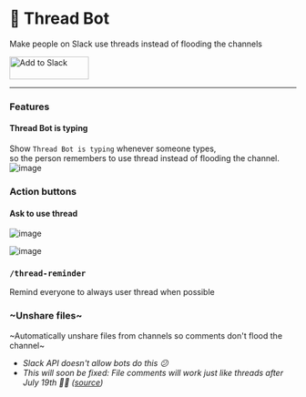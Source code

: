 # 👀 Thread Bot
Make people on Slack use threads instead of flooding the channels

<a href="https://slack.com/oauth/authorize?scope=commands,bot&client_id=351867349926.351110503493" target="_blank"><img alt="Add to Slack" height="40" width="139" src="https://platform.slack-edge.com/img/add_to_slack.png" srcset="https://platform.slack-edge.com/img/add_to_slack.png 1x, https://platform.slack-edge.com/img/add_to_slack@2x.png 2x" /></a>

---

### Features

#### Thread Bot is typing
Show `Thread Bot is typing` whenever someone types,<br/>
so the person remembers to use thread instead of flooding the channel.<br/>
![image](https://user-images.githubusercontent.com/619186/42146134-3c67cd30-7d9c-11e8-9586-05d2c91f0e91.png)

### Action buttons

#### Ask to use thread

![image](https://user-images.githubusercontent.com/619186/42146178-8fad463c-7d9c-11e8-8e30-470baeb2c1a4.png)

![image](https://user-images.githubusercontent.com/619186/42146263-17201748-7d9d-11e8-8dd6-ff0621fc72c8.png)


<!--
### `/thread` command
Start a new thread
-->

### `/thread-reminder`
Remind everyone to always user thread when possible

### ~Unshare files~
~Automatically unshare files from channels so comments don't flood the channel~<br/>
  - _Slack API doesn't allow bots do this 😕_
  - _This will soon be fixed: File comments will work just like threads after July 19th 🎉🎉 ([source](https://api.slack.com/changelog/2018-05-file-threads-soon-tread))_
